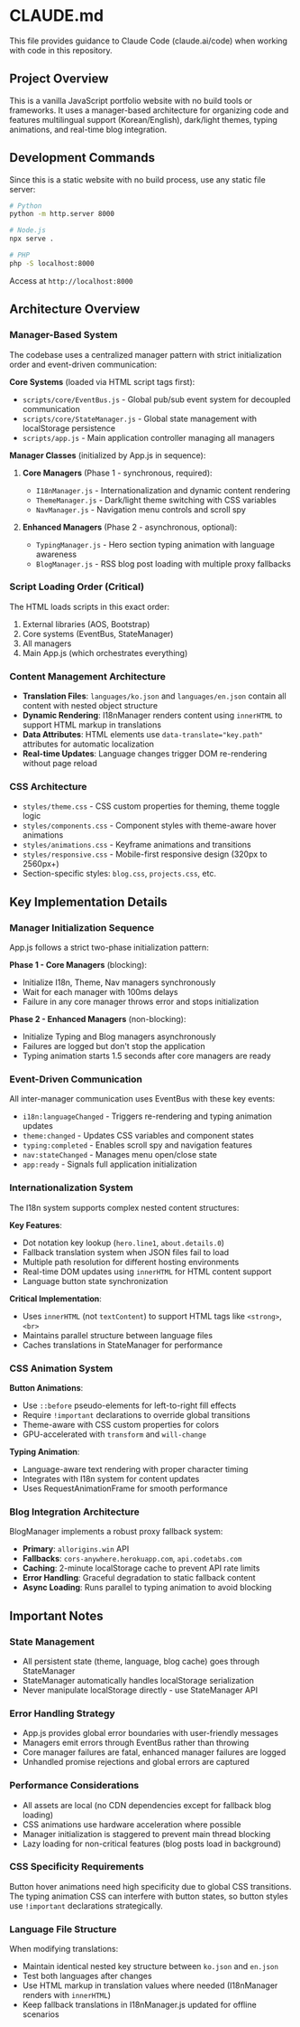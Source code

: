 # CLAUDE.md

This file provides guidance to Claude Code (claude.ai/code) when working with code in this repository.

## Project Overview

This is a vanilla JavaScript portfolio website with no build tools or frameworks. It uses a manager-based architecture for organizing code and features multilingual support (Korean/English), dark/light themes, typing animations, and real-time blog integration.

## Development Commands

Since this is a static website with no build process, use any static file server:

```bash
# Python
python -m http.server 8000

# Node.js
npx serve .

# PHP  
php -S localhost:8000
```

Access at `http://localhost:8000`

## Architecture Overview

### Manager-Based System
The codebase uses a centralized manager pattern with strict initialization order and event-driven communication:

**Core Systems** (loaded via HTML script tags first):
- `scripts/core/EventBus.js` - Global pub/sub event system for decoupled communication
- `scripts/core/StateManager.js` - Global state management with localStorage persistence
- `scripts/app.js` - Main application controller managing all managers

**Manager Classes** (initialized by App.js in sequence):
1. **Core Managers** (Phase 1 - synchronous, required):
   - `I18nManager.js` - Internationalization and dynamic content rendering
   - `ThemeManager.js` - Dark/light theme switching with CSS variables  
   - `NavManager.js` - Navigation menu controls and scroll spy
   
2. **Enhanced Managers** (Phase 2 - asynchronous, optional):
   - `TypingManager.js` - Hero section typing animation with language awareness
   - `BlogManager.js` - RSS blog post loading with multiple proxy fallbacks

### Script Loading Order (Critical)
The HTML loads scripts in this exact order:
1. External libraries (AOS, Bootstrap)
2. Core systems (EventBus, StateManager)
3. All managers
4. Main App.js (which orchestrates everything)

### Content Management Architecture
- **Translation Files**: `languages/ko.json` and `languages/en.json` contain all content with nested object structure
- **Dynamic Rendering**: I18nManager renders content using `innerHTML` to support HTML markup in translations
- **Data Attributes**: HTML elements use `data-translate="key.path"` attributes for automatic localization
- **Real-time Updates**: Language changes trigger DOM re-rendering without page reload

### CSS Architecture
- `styles/theme.css` - CSS custom properties for theming, theme toggle logic
- `styles/components.css` - Component styles with theme-aware hover animations
- `styles/animations.css` - Keyframe animations and transitions
- `styles/responsive.css` - Mobile-first responsive design (320px to 2560px+)
- Section-specific styles: `blog.css`, `projects.css`, etc.

## Key Implementation Details

### Manager Initialization Sequence
App.js follows a strict two-phase initialization pattern:

**Phase 1 - Core Managers** (blocking):
- Initialize I18n, Theme, Nav managers synchronously
- Wait for each manager with 100ms delays
- Failure in any core manager throws error and stops initialization

**Phase 2 - Enhanced Managers** (non-blocking):
- Initialize Typing and Blog managers asynchronously
- Failures are logged but don't stop the application
- Typing animation starts 1.5 seconds after core managers are ready

### Event-Driven Communication
All inter-manager communication uses EventBus with these key events:
- `i18n:languageChanged` - Triggers re-rendering and typing animation updates
- `theme:changed` - Updates CSS variables and component states
- `typing:completed` - Enables scroll spy and navigation features
- `nav:stateChanged` - Manages menu open/close state
- `app:ready` - Signals full application initialization

### Internationalization System
The I18n system supports complex nested content structures:

**Key Features**:
- Dot notation key lookup (`hero.line1`, `about.details.0`)
- Fallback translation system when JSON files fail to load
- Multiple path resolution for different hosting environments
- Real-time DOM updates using `innerHTML` for HTML content support
- Language button state synchronization

**Critical Implementation**:
- Uses `innerHTML` (not `textContent`) to support HTML tags like `<strong>`, `<br>`
- Maintains parallel structure between language files
- Caches translations in StateManager for performance

### CSS Animation System
**Button Animations**:
- Use `::before` pseudo-elements for left-to-right fill effects
- Require `!important` declarations to override global transitions
- Theme-aware with CSS custom properties for colors
- GPU-accelerated with `transform` and `will-change`

**Typing Animation**:
- Language-aware text rendering with proper character timing
- Integrates with I18n system for content updates
- Uses RequestAnimationFrame for smooth performance

### Blog Integration Architecture
BlogManager implements a robust proxy fallback system:
- **Primary**: `allorigins.win` API
- **Fallbacks**: `cors-anywhere.herokuapp.com`, `api.codetabs.com`
- **Caching**: 2-minute localStorage cache to prevent API rate limits
- **Error Handling**: Graceful degradation to static fallback content
- **Async Loading**: Runs parallel to typing animation to avoid blocking

## Important Notes

### State Management
- All persistent state (theme, language, blog cache) goes through StateManager
- StateManager automatically handles localStorage serialization
- Never manipulate localStorage directly - use StateManager API

### Error Handling Strategy
- App.js provides global error boundaries with user-friendly messages
- Managers emit errors through EventBus rather than throwing
- Core manager failures are fatal, enhanced manager failures are logged
- Unhandled promise rejections and global errors are captured

### Performance Considerations
- All assets are local (no CDN dependencies except for fallback blog loading)
- CSS animations use hardware acceleration where possible
- Manager initialization is staggered to prevent main thread blocking
- Lazy loading for non-critical features (blog posts load in background)

### CSS Specificity Requirements
Button hover animations need high specificity due to global CSS transitions. The typing animation CSS can interfere with button states, so button styles use `!important` declarations strategically.

### Language File Structure
When modifying translations:
- Maintain identical nested key structure between `ko.json` and `en.json`
- Test both languages after changes
- Use HTML markup in translation values where needed (I18nManager renders with `innerHTML`)
- Keep fallback translations in I18nManager.js updated for offline scenarios